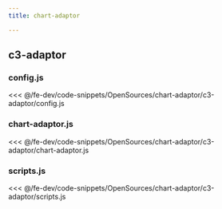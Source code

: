 ```yaml
---
title: chart-adaptor

---
```


## c3-adaptor

### config.js
<<< @/fe-dev/code-snippets/OpenSources/chart-adaptor/c3-adaptor/config.js

### chart-adaptor.js
<<< @/fe-dev/code-snippets/OpenSources/chart-adaptor/c3-adaptor/chart-adaptor.js

### scripts.js
<<< @/fe-dev/code-snippets/OpenSources/chart-adaptor/c3-adaptor/scripts.js
